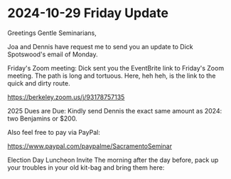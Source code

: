 # 2024-10-29 Friday Update

Greetings Gentle Seminarians,

Joa and Dennis have request me to send you an update to Dick Spotswood's email of Monday.

Friday's Zoom meeting: Dick sent you the EventBrite link to Friday's Zoom meeting. The path is long and tortuous. Here, heh heh, is the link to the quick and dirty route.

https://berkeley.zoom.us/j/93178757135

2025 Dues are Due: Kindly send Dennis the exact same amount as 2024: two Benjamins or $200.

Also feel free to pay via PayPal:

https://www.paypal.com/paypalme/SacramentoSeminar


Election Day Luncheon Invite
The morning after the day before, pack up your troubles in your old kit-bag and bring them here:



